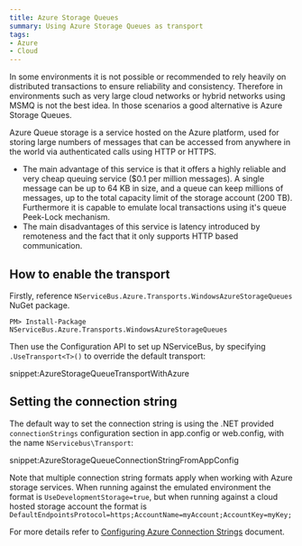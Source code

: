 ```yaml
---
title: Azure Storage Queues
summary: Using Azure Storage Queues as transport
tags:
- Azure
- Cloud
---
```


In some environments it is not possible or recommended to rely heavily on distributed transactions to ensure reliability and consistency. Therefore in environments such as very large cloud networks or hybrid networks using MSMQ is not the best idea. In those scenarios a good alternative is Azure Storage Queues.

Azure Queue storage is a service hosted on the Azure platform, used for storing large numbers of messages that can be accessed from anywhere in the world via authenticated calls using HTTP or HTTPS.

 * The main advantage of this service is that it offers a highly reliable and very cheap queuing service ($0.1 per million messages). A single message can be up to 64 KB in size, and a queue can keep millions of messages, up to the total capacity limit of the storage account (200 TB). Furthermore it is capable to emulate local transactions using it's queue Peek-Lock mechanism.
 * The main disadvantages of this service is latency introduced by remoteness and the fact that it only supports HTTP based communication.


## How to enable the transport

Firstly, reference `NServiceBus.Azure.Transports.WindowsAzureStorageQueues` NuGet package.

```
PM> Install-Package NServiceBus.Azure.Transports.WindowsAzureStorageQueues
```

Then use the Configuration API to set up NServiceBus, by specifying `.UseTransport<T>()` to override the default transport:

snippet:AzureStorageQueueTransportWithAzure


## Setting the connection string

The default way to set the connection string is using the .NET provided `connectionStrings` configuration section in app.config or web.config, with the name `NServicebus\Transport`:

snippet:AzureStorageQueueConnectionStringFromAppConfig

Note that multiple connection string formats apply when working with Azure storage services. When running against the emulated environment the format is `UseDevelopmentStorage=true`, but when running against a cloud hosted storage account the format is `DefaultEndpointsProtocol=https;AccountName=myAccount;AccountKey=myKey;`

For more details refer to [Configuring Azure Connection Strings](https://azure.microsoft.com/en-us/documentation/articles/storage-configure-connection-string/) document.
